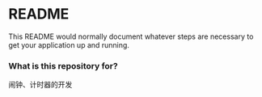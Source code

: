 # README #

This README would normally document whatever steps are necessary to get your application up and running.

### What is this repository for? ###

闹钟、计时器的开发 